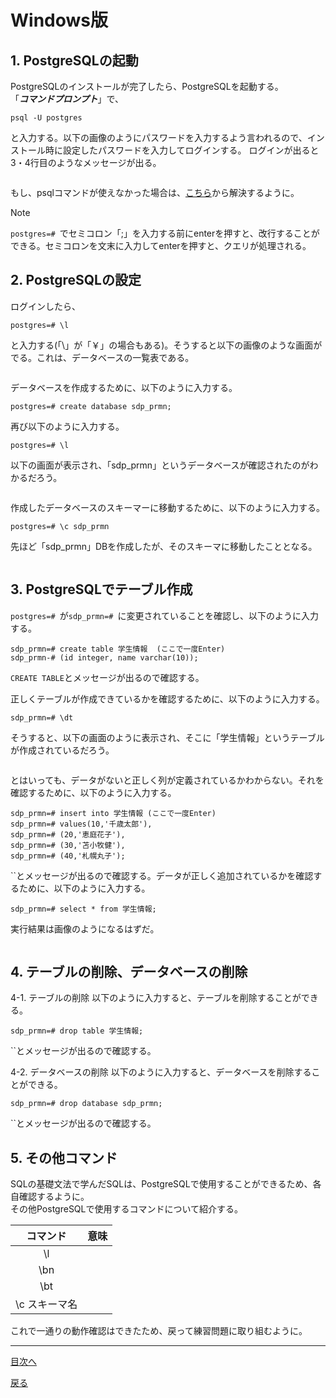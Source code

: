 # Windows版

## 1. PostgreSQLの起動  
PostgreSQLのインストールが完了したら、PostgreSQLを起動する。  
「***コマンドプロンプト***」で、  

```
psql -U postgres
```

と入力する。以下の画像のようにパスワードを入力するよう言われるので、インストール時に設定したパスワードを入力してログインする。 
ログインが出ると3・4行目のようなメッセージが出る。  

<img src="">

もし、psqlコマンドが使えなかった場合は、[こちら](https://github.com/122yuuki/SDP_DB/blob/main/Section_2/section_2-6.md)から解決するように。 
> [!note]
> `postgres=# `でセミコロン「;」を入力する前にenterを押すと、改行することができる。セミコロンを文末に入力してenterを押すと、クエリが処理される。  

## 2. PostgreSQLの設定
ログインしたら、  

```
postgres=# \l
```

と入力する(「\」が「￥」の場合もある)。そうすると以下の画像のような画面がでる。これは、データベースの一覧表である。  

<img src="">

データベースを作成するために、以下のように入力する。  

```
postgres=# create database sdp_prmn;
```

再び以下のように入力する。  

```
postgres=# \l
```

以下の画面が表示され、「sdp_prmn」というデータベースが確認されたのがわかるだろう。 

<img src="">

作成したデータベースのスキーマーに移動するために、以下のように入力する。 

```
postgres=# \c sdp_prmn
```

先ほど「sdp_prmn」DBを作成したが、そのスキーマに移動したこととなる。

<img src="">

## 3. PostgreSQLでテーブル作成
`postgres=# `が`sdp_prmn=# `に変更されていることを確認し、以下のように入力する。  

```
sdp_prmn=# create table 学生情報  (ここで一度Enter)
sdp_prmn-# (id integer, name varchar(10));
```

`CREATE TABLE`とメッセージが出るので確認する。  

正しくテーブルが作成できているかを確認するために、以下のように入力する。  

```
sdp_prmn=# \dt
```

そうすると、以下の画面のように表示され、そこに「学生情報」というテーブルが作成されているだろう。

<img src="">

とはいっても、データがないと正しく列が定義されているかわからない。それを確認するために、以下のように入力する。  

```
sdp_prmn=# insert into 学生情報 (ここで一度Enter)
sdp_prmn=# values(10,'千歳太郎'),
sdp_prmn=# (20,'恵庭花子'),
sdp_prmn=# (30,'苫小牧健'),
sdp_prmn=# (40,'札幌丸子');
```

``とメッセージが出るので確認する。データが正しく追加されているかを確認するために、以下のように入力する。  

```
sdp_prmn=# select * from 学生情報;
```

実行結果は画像のようになるはずだ。

<img src="">

## 4. テーブルの削除、データベースの削除

4-1. テーブルの削除
以下のように入力すると、テーブルを削除することができる。

```
sdp_prmn=# drop table 学生情報;
```

``とメッセージが出るので確認する。    

4-2. データベースの削除
以下のように入力すると、データベースを削除することができる。

```
sdp_prmn=# drop database sdp_prmn;
```

``とメッセージが出るので確認する。

## 5. その他コマンド

SQLの基礎文法で学んだSQLは、PostgreSQLで使用することができるため、各自確認するように。  
その他PostgreSQLで使用するコマンドについて紹介する。  

| コマンド | 意味 |
|:---:|:---:|
| \l ||
| \bn ||
| \bt ||
| \c スキーマ名 ||

これで一通りの動作確認はできたため、戻って練習問題に取り組むように。  

___

[目次へ](https://github.com/122yuuki/SDP_DB/blob/main/README.md)

[戻る](https://github.com/122yuuki/SDP_DB/blob/main/Section_2/section_2-4.md)
